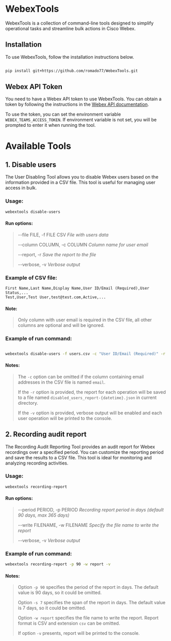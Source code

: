 # WebexTools

WebexTools is a collection of command-line tools designed to simplify operational tasks and streamline bulk actions in Cisco Webex.

## Installation

To use WebexTools, follow the installation instructions below.

```sh

pip install git+https://github.com/romado77/WebexTools.git

```

## Webex API Token

You need to have a Webex API token to use WebexTools. You can obtain a token by following the instructions in the [Webex API documentation](https://developer.webex.com/docs/api/getting-started).

To use the token, you can set the environment variable `WEBEX_TEAMS_ACCESS_TOKEN`. If environment variable is not set, you will be prompted to enter it when running the tool.

# Available Tools

## 1. Disable users

The User Disabling Tool allows you to disable Webex users based on the information provided in a CSV file.
This tool is useful for managing user access in bulk.

### Usage:

```sh
webextools disable-users
```

#### Run options:

> --file FILE, -f FILE CSV _File with users data_
>
> --column COLUMN, -c COLUMN _Column name for user email_
>
> --report, -r _Save the report to the file_
>
> --verbose, -v _Verbose output_

### Example of CSV file:

```csv
First Name,Last Name,Display Name,User ID/Email (Required),User Status,...
Test,User,Test User,test@test.com,Active,...
```

#### Note:

> Only column with user email is required in the CSV file, all other columns are optional and will be ignored.

### Example of run command:

```sh

webextools disable-users -f users.csv -c "User ID/Email (Required)" -r -v

```

#### Notes:

> The `-c` option can be omitted if the column containing email addresses in the CSV file is named `email`.
>
> If the `-r` option is provided, the report for each operation will be saved to a file named `disabled_users_report-{datetime}.json` in current directory.
>
> If the `-v` option is provided, verbose output will be enabled and each user operation will be printed to the console.

## 2. Recording audit report

The Recording Audit Reporting Tool provides an audit report for Webex recordings over a specified period.
You can customize the reporting period and save the results to a CSV file.
This tool is ideal for monitoring and analyzing recording activities.

### Usage:

```bash
webextools recording-report
```

#### Run options:

> --period PERIOD, -p PERIOD _Recording report period in days (default 90 days, max 365 days)_
>
> --write FILENAME, -w FILENAME _Specify the file name to write the report_
>
> --verbose, -v _Verbose output_

### Example of run command:

```sh
webextools recording-report -p 90 -w report -v
```

#### Notes:

> Option `-p 90` specifies the period of the report in days. The default value is 90 days, so it could be omitted.
>
> Option `-s 7` specifies the span of the report in days. The default value is 7 days, so it could be omitted.
>
> Option `-w report` specifies the file name to write the report. Report format is CSV and extension `csv` can be omitted.
>
> If option `-v` presents, report will be printed to the console.

